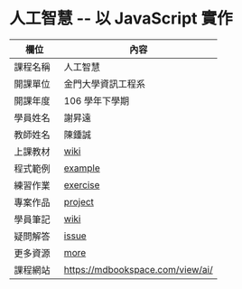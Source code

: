 # 人工智慧 -- 以 JavaScript 實作

欄位       |  內容
----------|----------------------------
課程名稱   | 人工智慧
開課單位   | 金門大學資訊工程系
開課年度   | 106 學年下學期
學員姓名   | 謝昇遠
教師姓名   | 陳鍾誠
上課教材   | [wiki](https://github.com/cccnqu/ai106b/wiki)
程式範例   | [example](example)
練習作業   | [exercise](exercise)
專案作品   | [project](project)
學員筆記   | [wiki](../../wiki)
疑問解答   | [issue](https://github.com/cccnqu/ai106b/issues)
更多資源   | [more](more)
課程網站   | https://mdbookspace.com/view/ai/
